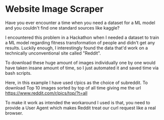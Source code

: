 # Website Image Scraper 

Have you ever encounter a time when you need a dataset for a ML model and you couldn't find one standard sources like kaggle?

I encountered this problem in a Hackathon when I needed a dataset to train a ML model regarding fitness transformation of people 
and didn't get any results. Luckily enough, I interestingly found the data that'd work on a technically unconventional site 
called "Reddit".

To download these huge amount of images individually one by one would have taken insane amount of time, so I just automated it
and saved time via bash scripts. 

Here, in this example 
I have used r/pics as the choice of subreddit. 
To download Top 10 images sorted by top of all time giving me the url https://www.reddit.com/r/pics/top/?t=all 

To make it work as intended the workaround I used is that, 
you need to provide a User Agent which makes Reddit treat our curl request like a real browser.
